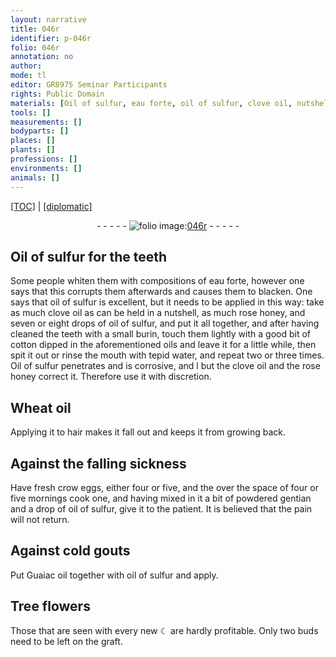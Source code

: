 ```yaml
---
layout: narrative
title: 046r
identifier: p-046r
folio: 046r
annotation: no
author:
mode: tl
editor: GR8975 Seminar Participants
rights: Public Domain
materials: [Oil of sulfur, eau forte, oil of sulfur, clove oil, nutshell, rose honey, cotton, Wheat oil, crow eggs, gentian, Guaiac oil]
tools: []
measurements: []
bodyparts: []
places: []
plants: []
professions: []
environments: []
animals: []
---
```


<p><a href="{{ site.baseurl }}/translation/" target="_blank">[TOC]</a> | <a href="{{ site.baseurl }}/texts/p-046r_tc/">[diplomatic]</a></p><div class="folio" align="center">- - - - - <a href="http://gallica.bnf.fr/ark:/12148/btv1b10500001g/f97.item" target="_blank"><img src="https://cu-mkp.github.io/2017-workshop-edition/assets/photo-icon.png" alt="folio image: " style="display:inline-block; margin-bottom:-3px;"/>046r</a> - - - - - </div>  
  

## <span class="m">Oil of sulfur</span> for the teeth

 
Some people whiten them with compositions of <span class="m">eau forte</span>, however one says that this corrupts them afterwards and causes them to blacken. One says that <span class="m">oil of sulfur</span> is excellent, but it needs to be applied in this way: take as much <span class="m">clove oil</span> as can be held in a <span class="m">nutshell</span>, as much <span class="m">rose honey</span>, and seven or eight drops of <span class="m">oil of sulfur</span>, and put it all together, and after having cleaned the teeth with a small burin, touch them lightly with a <span class="del">good</span> bit of <span class="m">cotton</span> dipped in the aforementioned oils and leave it for a little while, then spit it out or rinse the mouth with tepid water, and repeat two or three times. <span class="m">Oil of sulfur</span> penetrates and is corrosive, <span class="del">and l</span> but the <span class="m">clove oil</span> and the <span class="m">rose honey</span> correct it. Therefore use it with discretion.
 
 
  

## <span class="m">Wheat oil</span>

 
Applying it to hair makes it fall out and keeps it from growing back.
 
 
  

## Against the falling sickness

 
Have fresh <span class="m">crow eggs</span>, either four or five, and <span class="del">the</span> over the space of four or five mornings cook one, and having mixed in it a bit of powdered <span class="m">gentian</span> and a drop of <span class="m">oil of sulfur</span>, give it to the patient. It is believed that the pain will not return.
 
 
  

## Against cold gouts

 
Put <span class="m">Guaiac oil</span> together with <span class="m">oil of sulfur</span> and apply.
 
 
  

## Tree flowers

 
Those that are seen with every new ☾ are hardly profitable. Only two buds need to be left on the graft.
 
